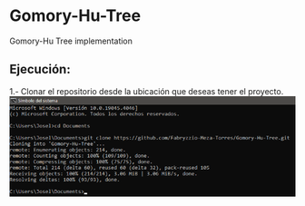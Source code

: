 # Gomory-Hu-Tree
Gomory-Hu Tree implementation
## Ejecución:
1.- Clonar el repositorio desde la ubicación que deseas tener el proyecto.
![](/imagenes/paso1.png)

